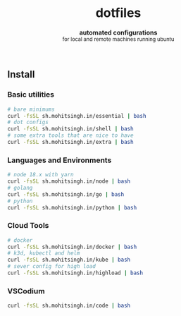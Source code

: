 <h1 align="center">dotfiles</h1>
<p align="center">
  <b>automated configurations</b><br/>
  <sub>for local and remote machines running ubuntu</sub>
</p>
<br />

## Install

### Basic utilities

```bash
# bare minimums
curl -fsSL sh.mohitsingh.in/essential | bash
# dot configs
curl -fsSL sh.mohitsingh.in/shell | bash
# some extra tools that are nice to have
curl -fsSL sh.mohitsingh.in/extra | bash
```

### Languages and Environments

```bash
# node 18.x with yarn
curl -fsSL sh.mohitsingh.in/node | bash
# golang
curl -fsSL sh.mohitsingh.in/go | bash
# python
curl -fsSL sh.mohitsingh.in/python | bash
```

### Cloud Tools

```bash
# docker
curl -fsSL sh.mohitsingh.in/docker | bash
# k3d, kubectl and helm
curl -fsSL sh.mohitsingh.in/kube | bash
# sever config for high load
curl -fsSL sh.mohitsingh.in/highload | bash
```

### VSCodium

```bash
curl -fsSL sh.mohitsingh.in/code | bash
```
